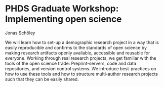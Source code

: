 PHDS Graduate Workshop: Implementing open science
================
Jonas Schöley

We will learn how to set-up a demographic research project in a way that is easily reproducible and confirms to the standards of open science by making research artifacts openly available, accessible and reusable for everyone. Working through real research projects, we get familiar with the tools of the open science trade: Preprint-servers, code and data repositories, and version control systems. We introduce best-practices on how to use these tools and how to structure multi-author research projects such that they can be easily shared.